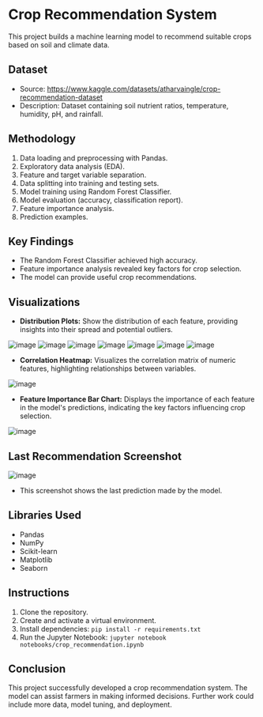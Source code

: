 # Crop Recommendation System

This project builds a machine learning model to recommend suitable crops based on soil and climate data.

## Dataset

* Source: https://www.kaggle.com/datasets/atharvaingle/crop-recommendation-dataset
* Description: Dataset containing soil nutrient ratios, temperature, humidity, pH, and rainfall.

## Methodology

1.  Data loading and preprocessing with Pandas.
2.  Exploratory data analysis (EDA).
3.  Feature and target variable separation.
4.  Data splitting into training and testing sets.
5.  Model training using Random Forest Classifier.
6.  Model evaluation (accuracy, classification report).
7.  Feature importance analysis.
8.  Prediction examples.

## Key Findings

* The Random Forest Classifier achieved high accuracy.
* Feature importance analysis revealed key factors for crop selection.
* The model can provide useful crop recommendations.

## Visualizations

* **Distribution Plots:** Show the distribution of each feature, providing insights into their spread and potential outliers.
  
![image](https://github.com/user-attachments/assets/7deb4d63-fd77-49c1-82fa-0462ea8d1fbe)
![image](https://github.com/user-attachments/assets/935a5e8c-f926-4027-8e3d-390a00e2635b)
![image](https://github.com/user-attachments/assets/cd7d5277-75db-4196-8bad-a96a807d3a15)
![image](https://github.com/user-attachments/assets/5c47f29a-2fc0-40f7-a560-8689bb55bdc4)
![image](https://github.com/user-attachments/assets/2dd37a7d-7f75-4f54-8ebc-776c26711b06)
![image](https://github.com/user-attachments/assets/0aa8e81f-f00e-4e29-a18b-63bc3c67fca4)
![image](https://github.com/user-attachments/assets/b7426a0f-300a-40bd-b888-206b9d5e3e6b)

* **Correlation Heatmap:** Visualizes the correlation matrix of numeric features, highlighting relationships between variables.
  
![image](https://github.com/user-attachments/assets/ec036ca2-a40e-401c-9434-3342271b996f)

* **Feature Importance Bar Chart:** Displays the importance of each feature in the model's predictions, indicating the key factors influencing crop selection.
  
![image](https://github.com/user-attachments/assets/d25e2cc1-3cd9-4936-8b5e-a70df4e15c8c)

## Last Recommendation Screenshot

![image](https://github.com/user-attachments/assets/0d4d030f-686e-498a-aee2-cde72669ea44)
* This screenshot shows the last prediction made by the model.

## Libraries Used

* Pandas
* NumPy
* Scikit-learn
* Matplotlib
* Seaborn

## Instructions

1.  Clone the repository.
2.  Create and activate a virtual environment.
3.  Install dependencies: `pip install -r requirements.txt`
4.  Run the Jupyter Notebook: `jupyter notebook notebooks/crop_recommendation.ipynb`

## Conclusion

This project successfully developed a crop recommendation system. The model can assist farmers in making informed decisions. Further work could include more data, model tuning, and deployment.
